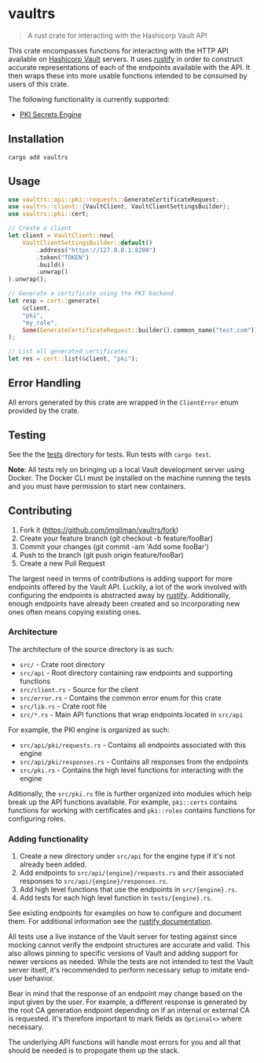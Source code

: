 # vaultrs

> A rust crate for interacting with the Hashicorp Vault API

This crate encompasses functions for interacting with the HTTP API available on
[Hashicorp Vault](https://www.vaultproject.io/) servers. It uses 
[rustify](https://github.com/jmgilman/rustify) in order to construct accurate
representations of each of the endpoints available with the API. It then wraps
these into more usable functions intended to be consumed by users of this crate.

The following functionality is currently supported:

* [PKI Secrets Engine](https://www.vaultproject.io/docs/secrets/pki)

## Installation

```
cargo add vaultrs
```

## Usage

```rust
use vaultrs::api::pki::requests::GenerateCertificateRequest;
use vaultrs::client::{VaultClient, VaultClientSettingsBuilder};
use vaultrs::pki::cert;

// Create a client
let client = VaultClient::new(
    VaultClientSettingsBuilder::default()
        .address("https://127.0.0.1:8200")
        .token("TOKEN")
        .build()
        .unwrap()
).unwrap();

// Generate a certificate using the PKI backend
let resp = cert::generate(
    &client,
    "pki",
    "my_role",
    Some(GenerateCertificateRequest::builder().common_name("test.com")),
);

// List all generated certificates
let res = cert::list(&client, "pki");
```

## Error Handling

All errors generated by this crate are wrapped in the `ClientError` enum 
provided by the crate.

## Testing

See the the [tests](tests) directory for tests. Run tests with `cargo test`.

**Note**: All tests rely on bringing up a local Vault development server using
Docker. The Docker CLI must be installed on the machine running the tests and
you must have permission to start new containers. 

## Contributing

1. Fork it (https://github.com/jmgilman/vaultrs/fork)
2. Create your feature branch (git checkout -b feature/fooBar)
3. Commit your changes (git commit -am 'Add some fooBar')
4. Push to the branch (git push origin feature/fooBar)
5. Create a new Pull Request

The largest need in terms of contributions is adding support for more endpoints
offered by the Vault API. Luckily, a lot of the work involved with configuring
the endpoints is abstracted away by 
[rustify](https://github.com/jmgilman/rustify). Additionally, enough endpoints
have already been created and so incorporating new ones often means copying
existing ones. 

### Architecture

The architecture of the source directory is as such:

* `src/` - Crate root directory
* `src/api` - Root directory containing raw endpoints and supporting functions
* `src/client.rs` - Source for the client
* `src/error.rs` - Contains the common error enum for this crate
* `src/lib.rs` - Crate root file
* `src/*.rs` - Main API functions that wrap endpoints located in `src/api`

For example, the PKI engine is organized as such:

* `src/api/pki/requests.rs` - Contains all endpoints associated with this engine
* `src/api/pki/responses.rs` - Contains all responses from the endpoints
* `src/pki.rs` - Contains the high level functions for interacting with the engine

Aditionally, the `src/pki.rs` file is further organized into modules which help
break up the API functions available. For example, `pki::certs` contains
functions for working with certificates and `pki::roles` contains functions for
configuring roles. 

### Adding functionality

1. Create a new directory under `src/api` for the engine type if it's not
   already been added.
2. Add endpoints to `src/api/{engine}/requests.rs` and their associated
   responses to `src/api/{engine}/responses.rs`.
3. Add high level functions that use the endpoints in `src/{engine}.rs`. 
4. Add tests for each high level function in `tests/{engine}.rs`. 

See existing endpoints for examples on how to configure and document them. For
additional information see the 
[rustify documentation](https://docs.rs/rustify/0.1.0/rustify/).

All tests use a live instance of the Vault server for testing against since
mocking cannot verify the endpoint structures are accurate and valid. This also 
allows pinning to specific versions of Vault and adding support for newer 
versions as needed. While the tests are not intended to test the Vault server 
itself, it's recommended to  perform necessary setup to imitate end-user
behavior.

Bear in mind that the response of an endpoint may change based on the input
given by the user. For example, a different response is generated by the root
CA generation endpoint depending on if an internal or external CA is requested.
It's therefore important to mark fields as `Optional<>` where necessary. 

The underlying API functions will handle most errors for you and all that should
be needed is to propogate them up the stack. 